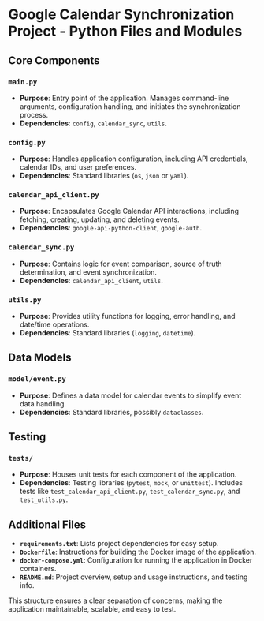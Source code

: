 # Google Calendar Synchronization Project - Python Files and Modules

## Core Components

### `main.py`
- **Purpose**: Entry point of the application. Manages command-line arguments, configuration handling, and initiates the synchronization process.
- **Dependencies**: `config`, `calendar_sync`, `utils`.

### `config.py`
- **Purpose**: Handles application configuration, including API credentials, calendar IDs, and user preferences.
- **Dependencies**: Standard libraries (`os`, `json` or `yaml`).

### `calendar_api_client.py`
- **Purpose**: Encapsulates Google Calendar API interactions, including fetching, creating, updating, and deleting events.
- **Dependencies**: `google-api-python-client`, `google-auth`.

### `calendar_sync.py`
- **Purpose**: Contains logic for event comparison, source of truth determination, and event synchronization.
- **Dependencies**: `calendar_api_client`, `utils`.

### `utils.py`
- **Purpose**: Provides utility functions for logging, error handling, and date/time operations.
- **Dependencies**: Standard libraries (`logging`, `datetime`).

## Data Models

### `model/event.py`
- **Purpose**: Defines a data model for calendar events to simplify event data handling.
- **Dependencies**: Standard libraries, possibly `dataclasses`.

## Testing

### `tests/`
- **Purpose**: Houses unit tests for each component of the application.
- **Dependencies**: Testing libraries (`pytest`, `mock`, or `unittest`). Includes tests like `test_calendar_api_client.py`, `test_calendar_sync.py`, and `test_utils.py`.

## Additional Files

- **`requirements.txt`**: Lists project dependencies for easy setup.
- **`Dockerfile`**: Instructions for building the Docker image of the application.
- **`docker-compose.yml`**: Configuration for running the application in Docker containers.
- **`README.md`**: Project overview, setup and usage instructions, and testing info.

This structure ensures a clear separation of concerns, making the application maintainable, scalable, and easy to test.

